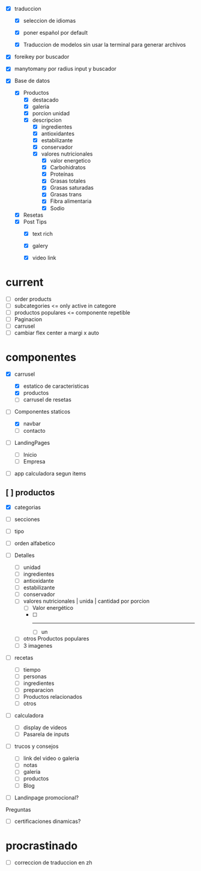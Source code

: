 - [x] traduccion
  - [x] seleccion de idiomas
  - [x] poner español por default
  - [x] Traduccion de modelos sin usar la terminal para generar archivos


- [x] foreikey por buscador
- [x] manytomany por radius input y buscador

- [x] Base de datos
  - [x] Productos
    - [x] destacado
    - [x] galeria
    - [x] porcion unidad
    - [x] descripcion
      - [x] ingredientes
      - [x] antioxidantes
      - [x] estabilizante
      - [x] conservador
      - [x] valores nutricionales
        - [x] valor energetico
        - [x] Carbohidratos
        - [x] Proteínas
        - [x] Grasas totales
        - [x] Grasas saturadas
        - [x] Grasas trans
        - [x] Fibra alimentaria
        - [x] Sodio
  - [x] Resetas
  - [x] Post Tips
    - [x] text rich
    - [x] galery
    - [x] video link


# current
- [ ]  order products
- [ ]  subcategories <= only active in categore
- [ ]  productos populares <= componente repetible
- [ ]  Paginacion
- [ ]  carrusel 
  - [ ]  cambiar flex center a margi x auto

# componentes
- [x] carrusel 
  - [x] estatico de caracteristicas
  - [x] productos 
  - [ ] carrusel de resetas
- [ ] Componentes staticos
  - [x] navbar
  - [ ] contacto
- [ ] LandingPages
  - [ ] Inicio
  - [ ] Empresa
- [ ] app calculadora segun items


## [ ] productos
  - [x] categorias
  - [ ] secciones
  - [ ] tipo
  - [ ] orden alfabetico
  - [ ] Detalles
    - [ ] unidad
    - [ ] ingredientes
    - [ ] antioxidante
    - [ ] estabilizante
    - [ ] conservador
    - [ ] valores nutricionales | unida | cantidad por porcion
      - [ ] Valor energético
      - [ ] -----
        - [ ] un
    - [ ] otros Productos populares
    - [ ] 3 imagenes
- [ ] recetas
  - [ ] tiempo
  - [ ] personas
  - [ ] ingredientes
  - [ ] preparacion
  - [ ] Productos relacionados
  - [ ] otros
- [ ] calculadora
  - [ ] display de videos
  - [ ] Pasarela de inputs
- [ ] trucos y consejos
  - [ ] link del video o galeria
  - [ ] notas
  - [ ] galeria
  - [ ] productos
  - [ ] Blog
- [ ] Landinpage promocional?


Preguntas

- [ ] certificaciones dinamicas?


# procrastinado 
- [ ] correccion de traduccion en zh



